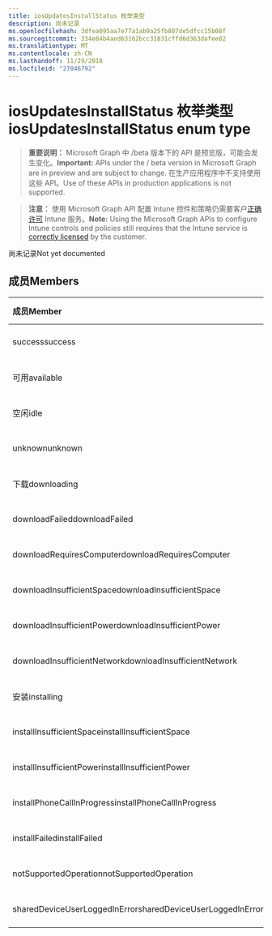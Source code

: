 ```yaml
---
title: iosUpdatesInstallStatus 枚举类型
description: 尚未记录
ms.openlocfilehash: 3dfea095aa7e77a1ab9a25fb807de5dfcc15b08f
ms.sourcegitcommit: 334e84b4aed63162bcc31831cffd6d363dafee02
ms.translationtype: MT
ms.contentlocale: zh-CN
ms.lasthandoff: 11/29/2018
ms.locfileid: "27046792"
---
```

# <a name="iosupdatesinstallstatus-enum-type"></a><span data-ttu-id="0b128-103">iosUpdatesInstallStatus 枚举类型</span><span class="sxs-lookup"><span data-stu-id="0b128-103">iosUpdatesInstallStatus enum type</span></span>

> <span data-ttu-id="0b128-104">**重要说明：** Microsoft Graph 中 /beta 版本下的 API 是预览版，可能会发生变化。</span><span class="sxs-lookup"><span data-stu-id="0b128-104">**Important:** APIs under the / beta version in Microsoft Graph are in preview and are subject to change.</span></span> <span data-ttu-id="0b128-105">在生产应用程序中不支持使用这些 API。</span><span class="sxs-lookup"><span data-stu-id="0b128-105">Use of these APIs in production applications is not supported.</span></span>

> <span data-ttu-id="0b128-106">**注意：** 使用 Microsoft Graph API 配置 Intune 控件和策略仍需要客户[正确许可](https://go.microsoft.com/fwlink/?linkid=839381) Intune 服务。</span><span class="sxs-lookup"><span data-stu-id="0b128-106">**Note:** Using the Microsoft Graph APIs to configure Intune controls and policies still requires that the Intune service is [correctly licensed](https://go.microsoft.com/fwlink/?linkid=839381) by the customer.</span></span>

<span data-ttu-id="0b128-107">尚未记录</span><span class="sxs-lookup"><span data-stu-id="0b128-107">Not yet documented</span></span>
## <a name="members"></a><span data-ttu-id="0b128-108">成员</span><span class="sxs-lookup"><span data-stu-id="0b128-108">Members</span></span>
|<span data-ttu-id="0b128-109">成员</span><span class="sxs-lookup"><span data-stu-id="0b128-109">Member</span></span>|<span data-ttu-id="0b128-110">值</span><span class="sxs-lookup"><span data-stu-id="0b128-110">Value</span></span>|<span data-ttu-id="0b128-111">说明</span><span class="sxs-lookup"><span data-stu-id="0b128-111">Description</span></span>|
|:---|:---|:---|
|<span data-ttu-id="0b128-112">success</span><span class="sxs-lookup"><span data-stu-id="0b128-112">success</span></span>|<span data-ttu-id="0b128-113">0</span><span class="sxs-lookup"><span data-stu-id="0b128-113">0</span></span>|<span data-ttu-id="0b128-114">尚未记录</span><span class="sxs-lookup"><span data-stu-id="0b128-114">Not yet documented</span></span>|
|<span data-ttu-id="0b128-115">可用</span><span class="sxs-lookup"><span data-stu-id="0b128-115">available</span></span>|<span data-ttu-id="0b128-116">1</span><span class="sxs-lookup"><span data-stu-id="0b128-116">1</span></span>|<span data-ttu-id="0b128-117">尚未记录</span><span class="sxs-lookup"><span data-stu-id="0b128-117">Not yet documented</span></span>|
|<span data-ttu-id="0b128-118">空闲</span><span class="sxs-lookup"><span data-stu-id="0b128-118">idle</span></span>|<span data-ttu-id="0b128-119">2</span><span class="sxs-lookup"><span data-stu-id="0b128-119">2</span></span>|<span data-ttu-id="0b128-120">尚未记录</span><span class="sxs-lookup"><span data-stu-id="0b128-120">Not yet documented</span></span>|
|<span data-ttu-id="0b128-121">unknown</span><span class="sxs-lookup"><span data-stu-id="0b128-121">unknown</span></span>|<span data-ttu-id="0b128-122">3</span><span class="sxs-lookup"><span data-stu-id="0b128-122">3</span></span>|<span data-ttu-id="0b128-123">尚未记录</span><span class="sxs-lookup"><span data-stu-id="0b128-123">Not yet documented</span></span>|
|<span data-ttu-id="0b128-124">下载</span><span class="sxs-lookup"><span data-stu-id="0b128-124">downloading</span></span>|<span data-ttu-id="0b128-125">-2016330712</span><span class="sxs-lookup"><span data-stu-id="0b128-125">-2016330712</span></span>|<span data-ttu-id="0b128-126">尚未记录</span><span class="sxs-lookup"><span data-stu-id="0b128-126">Not yet documented</span></span>|
|<span data-ttu-id="0b128-127">downloadFailed</span><span class="sxs-lookup"><span data-stu-id="0b128-127">downloadFailed</span></span>|<span data-ttu-id="0b128-128">-2016330711</span><span class="sxs-lookup"><span data-stu-id="0b128-128">-2016330711</span></span>|<span data-ttu-id="0b128-129">尚未记录</span><span class="sxs-lookup"><span data-stu-id="0b128-129">Not yet documented</span></span>|
|<span data-ttu-id="0b128-130">downloadRequiresComputer</span><span class="sxs-lookup"><span data-stu-id="0b128-130">downloadRequiresComputer</span></span>|<span data-ttu-id="0b128-131">-2016330710</span><span class="sxs-lookup"><span data-stu-id="0b128-131">-2016330710</span></span>|<span data-ttu-id="0b128-132">尚未记录</span><span class="sxs-lookup"><span data-stu-id="0b128-132">Not yet documented</span></span>|
|<span data-ttu-id="0b128-133">downloadInsufficientSpace</span><span class="sxs-lookup"><span data-stu-id="0b128-133">downloadInsufficientSpace</span></span>|<span data-ttu-id="0b128-134">-2016330709</span><span class="sxs-lookup"><span data-stu-id="0b128-134">-2016330709</span></span>|<span data-ttu-id="0b128-135">尚未记录</span><span class="sxs-lookup"><span data-stu-id="0b128-135">Not yet documented</span></span>|
|<span data-ttu-id="0b128-136">downloadInsufficientPower</span><span class="sxs-lookup"><span data-stu-id="0b128-136">downloadInsufficientPower</span></span>|<span data-ttu-id="0b128-137">-2016330708</span><span class="sxs-lookup"><span data-stu-id="0b128-137">-2016330708</span></span>|<span data-ttu-id="0b128-138">尚未记录</span><span class="sxs-lookup"><span data-stu-id="0b128-138">Not yet documented</span></span>|
|<span data-ttu-id="0b128-139">downloadInsufficientNetwork</span><span class="sxs-lookup"><span data-stu-id="0b128-139">downloadInsufficientNetwork</span></span>|<span data-ttu-id="0b128-140">-2016330707</span><span class="sxs-lookup"><span data-stu-id="0b128-140">-2016330707</span></span>|<span data-ttu-id="0b128-141">尚未记录</span><span class="sxs-lookup"><span data-stu-id="0b128-141">Not yet documented</span></span>|
|<span data-ttu-id="0b128-142">安装</span><span class="sxs-lookup"><span data-stu-id="0b128-142">installing</span></span>|<span data-ttu-id="0b128-143">-2016330706</span><span class="sxs-lookup"><span data-stu-id="0b128-143">-2016330706</span></span>|<span data-ttu-id="0b128-144">尚未记录</span><span class="sxs-lookup"><span data-stu-id="0b128-144">Not yet documented</span></span>|
|<span data-ttu-id="0b128-145">installInsufficientSpace</span><span class="sxs-lookup"><span data-stu-id="0b128-145">installInsufficientSpace</span></span>|<span data-ttu-id="0b128-146">-2016330705</span><span class="sxs-lookup"><span data-stu-id="0b128-146">-2016330705</span></span>|<span data-ttu-id="0b128-147">尚未记录</span><span class="sxs-lookup"><span data-stu-id="0b128-147">Not yet documented</span></span>|
|<span data-ttu-id="0b128-148">installInsufficientPower</span><span class="sxs-lookup"><span data-stu-id="0b128-148">installInsufficientPower</span></span>|<span data-ttu-id="0b128-149">-2016330704</span><span class="sxs-lookup"><span data-stu-id="0b128-149">-2016330704</span></span>|<span data-ttu-id="0b128-150">尚未记录</span><span class="sxs-lookup"><span data-stu-id="0b128-150">Not yet documented</span></span>|
|<span data-ttu-id="0b128-151">installPhoneCallInProgress</span><span class="sxs-lookup"><span data-stu-id="0b128-151">installPhoneCallInProgress</span></span>|<span data-ttu-id="0b128-152">-2016330703</span><span class="sxs-lookup"><span data-stu-id="0b128-152">-2016330703</span></span>|<span data-ttu-id="0b128-153">尚未记录</span><span class="sxs-lookup"><span data-stu-id="0b128-153">Not yet documented</span></span>|
|<span data-ttu-id="0b128-154">installFailed</span><span class="sxs-lookup"><span data-stu-id="0b128-154">installFailed</span></span>|<span data-ttu-id="0b128-155">-2016330702</span><span class="sxs-lookup"><span data-stu-id="0b128-155">-2016330702</span></span>|<span data-ttu-id="0b128-156">尚未记录</span><span class="sxs-lookup"><span data-stu-id="0b128-156">Not yet documented</span></span>|
|<span data-ttu-id="0b128-157">notSupportedOperation</span><span class="sxs-lookup"><span data-stu-id="0b128-157">notSupportedOperation</span></span>|<span data-ttu-id="0b128-158">-2016330701</span><span class="sxs-lookup"><span data-stu-id="0b128-158">-2016330701</span></span>|<span data-ttu-id="0b128-159">尚未记录</span><span class="sxs-lookup"><span data-stu-id="0b128-159">Not yet documented</span></span>|
|<span data-ttu-id="0b128-160">sharedDeviceUserLoggedInError</span><span class="sxs-lookup"><span data-stu-id="0b128-160">sharedDeviceUserLoggedInError</span></span>|<span data-ttu-id="0b128-161">-2016330699</span><span class="sxs-lookup"><span data-stu-id="0b128-161">-2016330699</span></span>|<span data-ttu-id="0b128-162">尚未记录</span><span class="sxs-lookup"><span data-stu-id="0b128-162">Not yet documented</span></span>|





